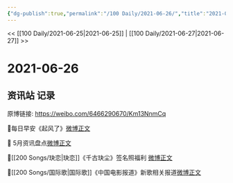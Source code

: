```yaml
---
{"dg-publish":true,"permalink":"/100 Daily/2021-06-26/","title":"2021-06-26","created":"2023-04-09T22:03:55.896+08:00","updated":"2023-04-09T22:04:30.487+08:00"}
---
```



<< [[100 Daily/2021-06-25\|2021-06-25]] | [[100 Daily/2021-06-27\|2021-06-27]] >>

# 2021-06-26

## 资讯站 记录

原博链接: https://weibo.com/6466290670/Km13NnmCq

🌟每日早安《起风了》[微博正文](https://weibo.com/detail/4652254706273003)

🌟 5月资讯盘点[微博正文](https://weibo.com/detail/4652448234344305)

🌟[[200 Songs/玦恋\|玦恋]]《千古玦尘》签名照福利 [微博正文](https://weibo.com/detail/4652319209951596)

🌟[[200 Songs/国际歌\|国际歌]]《中国电影报道》新歌相关报道[微博正文](https://weibo.com/detail/4652437707686242)
